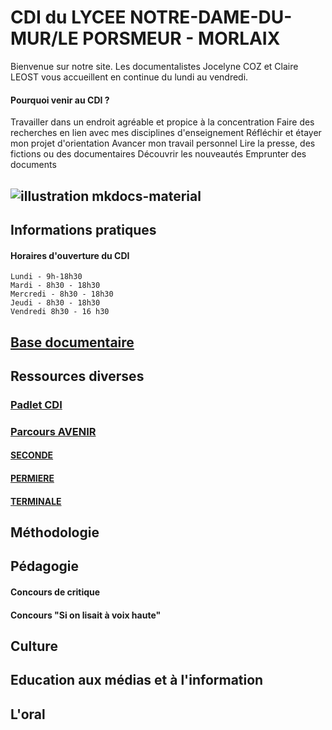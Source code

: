 

# CDI du LYCEE NOTRE-DAME-DU-MUR/LE PORSMEUR - MORLAIX
Bienvenue sur notre site. Les documentalistes Jocelyne COZ et Claire LEOST vous accueillent en continue du lundi au vendredi.
#### Pourquoi venir au CDI ?
Travailler dans un endroit agréable et propice à la concentration
Faire des recherches en lien avec mes disciplines d'enseignement
Réfléchir et étayer mon projet d'orientation
Avancer mon travail personnel
Lire la presse, des fictions ou des documentaires
Découvrir les nouveautés
Emprunter des documents

## ![illustration mkdocs-material](https://www.ecmorlaix.fr/uploads/2018/09/434-1400x800.jpg)

## Informations pratiques

#### Horaires d'ouverture du CDI
	Lundi - 9h-18h30
    Mardi - 8h30 - 18h30
    Mercredi - 8h30 - 18h30
    Jeudi - 8h30 - 18h30
    Vendredi 8h30 - 16 h30
				

## [Base documentaire](https://ecmorlaix.basecdi.fr/pmb/opac_css/)

## Ressources diverses

### [Padlet CDI](https://padlet.com/cdinddmporsmeur/CDI)
### [Parcours AVENIR](https://padlet.com/cdinddmporsmeur/ORI_2020)
#### [SECONDE](https://padlet.com/cdinddmporsmeur/orientation_seconde_2020)
#### [PERMIERE](https://padlet.com/cdinddmporsmeur/orientation_premiere_2020)
#### [TERMINALE](https://padlet.com/cdinddmporsmeur/orientation_terminale_2020)

## Méthodologie

## Pédagogie

#### Concours de critique
#### Concours "Si on lisait à voix haute"
####

## Culture

## Education aux médias et à l'information

## L'oral
